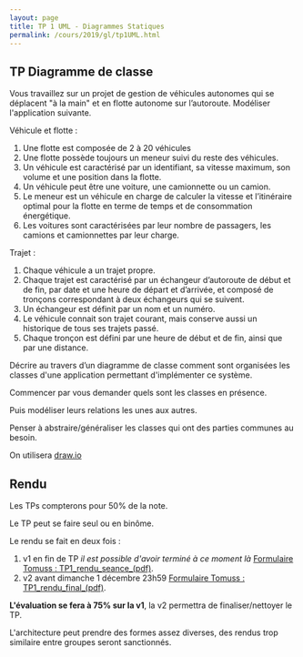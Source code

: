 ```yaml
---
layout: page
title: TP 1 UML - Diagrammes Statiques
permalink: /cours/2019/gl/tp1UML.html
---
```




## TP Diagramme de classe

Vous travaillez sur un projet de gestion de véhicules autonomes qui se déplacent "à la main" et en flotte autonome sur l’autoroute. Modéliser l'application suivante.

Véhicule et flotte :

1. Une flotte est composée de 2 à 20 véhicules
2. Une flotte possède toujours un meneur suivi du reste des véhicules.
3. Un véhicule est caractérisé par un identifiant, sa vitesse maximum, son volume et une position dans la flotte.
4. Un véhicule peut être une voiture, une camionnette ou un camion.
5. Le meneur est un véhicule en charge de calculer la vitesse et l’itinéraire optimal pour la flotte en terme de temps et de consommation énergétique.
6. Les voitures sont caractérisées par leur nombre de passagers, les camions et camionnettes par leur charge.

Trajet :

1. Chaque véhicule a un trajet propre.
2. Chaque trajet est caractérisé par un échangeur d’autoroute de début et de fin, par date et une heure de départ et d’arrivée, et composé de tronçons correspondant à deux échangeurs qui se suivent.
3. Un échangeur est définit par un nom et un numéro.
4. Le véhicule connait son trajet courant, mais conserve aussi un historique de tous ses trajets passé.
5. Chaque tronçon est défini par une heure de début et de fin, ainsi que par une distance.

Décrire au travers d’un diagramme de classe comment sont organisées les classes d'une application permettant d'implémenter ce système.

Commencer par vous demander quels sont les classes en présence.

Puis modéliser leurs relations les unes aux autres.

Penser à abstraire/généraliser les classes qui ont des parties communes au besoin.


On utilisera [draw.io](draw.io)


## Rendu

Les TPs compterons pour 50% de la note.

Le TP peut se faire seul ou en binôme.

Le rendu se fait en deux fois :  

1. v1 en fin de TP  _il est possible d'avoir terminé à ce moment là_ [Formulaire Tomuss :  TP1_rendu_seance_(pdf)](https://tomuss.univ-lyon1.fr/2019/Automne/UE-INF2108M).
2. v2 avant dimanche 1 décembre 23h59 [Formulaire Tomuss :  TP1_rendu_final_(pdf)](https://tomuss.univ-lyon1.fr/2019/Automne/UE-INF2108M).

**L'évaluation se fera à 75% sur la v1**, la v2 permettra de finaliser/nettoyer le TP.

L'architecture peut prendre des formes assez diverses, des rendus trop similaire entre groupes seront sanctionnés.

